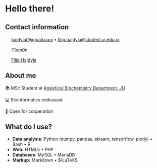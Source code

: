 # Hello there!

## Contact information
[<img src="https://upload.wikimedia.org/wikipedia/commons/4/4e/Gmail_Icon.png" width="16"/>](mailto:hajdylaf@gmail.com)
[hajdylaf@gmail.com](mailto:hajdylaf@gmail.com) • [filip.hajdyla@student.uj.edu.pl](mailto:filip.hajdyla@student.uj.edu.pl)

[<img src="https://upload.wikimedia.org/wikipedia/commons/8/82/Telegram_logo.svg" width="16"/>](https://t.me/f1lem0n)
[f1lem0n](https://t.me/f1lem0n)

[<img src="https://upload.wikimedia.org/wikipedia/commons/c/c9/Linkedin.svg" width="16"/>](https://www.linkedin.com/in/filip-hajdy%C5%82a-75b13125a/)
[Filip Hajdyła](https://www.linkedin.com/in/filip-hajdy%C5%82a-75b13125a/)

## About me

📚 MSc Student at [Analytical Biochemistry Department, JU](https://zba.wbbib.uj.edu.pl/en_GB/zaklad)

💻 Bioinformatics enthusiast 

🤝 Open for cooperation 

## What do I use?

- **Data analysis:** Python (numpy, pandas, sklearn, tensorflow, plotly) • Bash • R
- **Web:** HTML5 • PHP
- **Databases:** MySQL • MariaDB
- **Markup:** Markdown • $\LaTeX$
